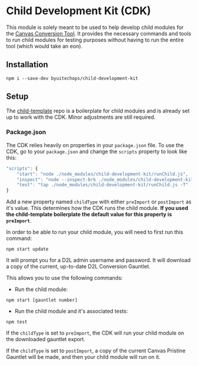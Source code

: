 # Child Development Kit (CDK)

This module is solely meant to be used to help develop child modules for the [Canvas Conversion Tool](https://github.com/byuitechops/d2l-to-canvas-conversion-tool). It provides the necessary commands and tools to run child modules for testing purposes without having to run the entire tool (which would take an eon).

## Installation
```
npm i --save-dev byuitechops/child-development-kit
```

## Setup
The [child-template](https://github.com/byuitechops/child-template) repo is a boilerplate for child modules and is already set up to work with the CDK. Minor adjustments are still required.

### Package.json
The CDK relies heavily on properties in your `package.json` file. To use the CDK, go to your `package.json` and change the `scripts` property to look like this:

```js
"scripts": {
    "start": "node ./node_modules/child-development-kit/runChild.js",
    "inspect": "node --inspect-brk ./node_modules/child-development-kit/runChild.js -T"
    "test": "tap ./node_modules/child-development-kit/runChild.js -T"
}
```

Add a new property named `childType` with either `preImport` or `postImport` as it's value. This determines how the CDK runs the child module. **If you used the child-template boilerplate the default value for this property is `preImport`**.

In order to be able to run your child module, you will need to first run this command:

```
npm start update
```

It will prompt you for a D2L admin username and password. It will download a copy of the current, up-to-date D2L Conversion Gauntlet.

This allows you to use the following commands:

- Run the child module:

```
npm start [gauntlet number]
```

- Run the child module and it's associated tests:

```
npm test
```

If the `childType` is set to `preImport`, the CDK will run your child module on the downloaded gauntlet export.

If the `childType` is set to `postImport`, a copy of the current Canvas Pristine Gauntlet will be made, and then your child module will run on it.